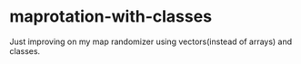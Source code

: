 # maprotation-with-classes
Just improving on my map randomizer using vectors(instead of arrays) and classes.
